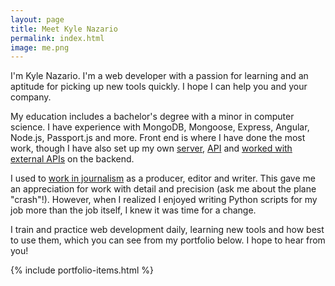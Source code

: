 ```yaml
---
layout: page
title: Meet Kyle Nazario
permalink: index.html
image: me.png
---
```


I'm Kyle Nazario. I'm a web developer with a passion for learning and an aptitude for picking up new tools quickly. I hope I can help you and your company. 

My education includes a bachelor's degree with a minor in computer science. I have experience with MongoDB, Mongoose, Express, Angular, Node.js, Passport.js and more. Front end is where I have done the most work, though I have also set up my own [server](https://github.com/kyle-n/backlogged/blob/master/backlogged-code/server.js), [API](https://github.com/kyle-n/backlogged/blob/master/backlogged-code/apiRoutes.js) and [worked with external APIs](https://github.com/kyle-n/backlogged/blob/master/backlogged-code/giantbomb.js) on the backend. 

I used to [work in journalism](./about-me.html) as a producer, editor and writer. This gave me an appreciation for work with detail and precision (ask me about the plane "crash"!). However, when I realized I enjoyed writing Python scripts for my job more than the job itself, I knew it was time for a change. 

I train and practice web development daily, learning new tools and how best to use them, which you can see from my portfolio below. I hope to hear from you!

{% include portfolio-items.html %}